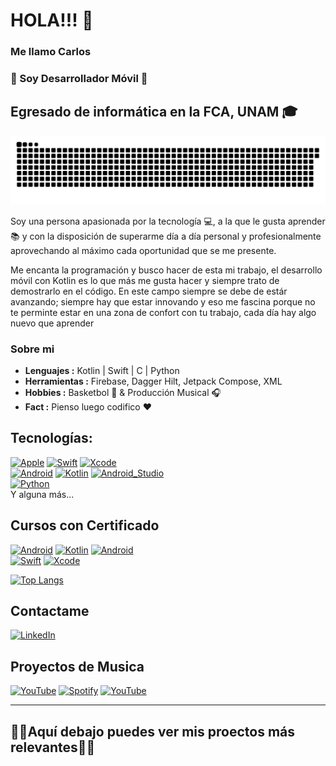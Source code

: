 # HOLA!!! 👋
### Me llamo Carlos
### 📲 Soy Desarrollador Móvil 📲
## Egresado de informática en la FCA, UNAM 🎓

![snake gif](https://github.com/TekyaygilFethi/TekyaygilFethi/blob/output/github-contribution-grid-snake.svg)

Soy una persona apasionada por la tecnología 💻, a la que le gusta aprender 📚 y con la disposición de superarme día a día personal y profesionalmente aprovechando al máximo cada oportunidad que se me presente.

Me encanta la programación y busco hacer de esta mi trabajo, el desarrollo móvil con Kotlin es lo que más me gusta hacer y siempre trato de demostrarlo en el código. En este campo siempre se debe de estár avanzando; siempre hay que estar innovando y eso me fascina porque no te perminte estar en una zona de confort con tu trabajo, cada día hay algo nuevo que aprender

### Sobre mi

-  **Lenguajes :** Kotlin | Swift | C | Python    
-  **Herramientas :** Firebase, Dagger Hilt, Jetpack Compose, XML
-  **Hobbies :** Basketbol :basketball: & Producción Musical :headphones:
-  **Fact :** Pienso luego codifico :heart:

## Tecnologías:
[![Apple](https://img.shields.io/badge/iOS-999999?style=for-the-badge&logo=apple&logoColor=white&labelColor=101010)]()
[![Swift](https://img.shields.io/badge/Swift-FA7343?style=for-the-badge&logo=swift&logoColor=white&labelColor=101010)]()
[![Xcode](https://img.shields.io/badge/Xcode-1575F9?style=for-the-badge&logo=xcode&logoColor=white&labelColor=101010)]()
</br>
[![Android](https://img.shields.io/badge/Android-3DDC84?style=for-the-badge&logo=android&logoColor=white&labelColor=101010)]()
[![Kotlin](https://img.shields.io/badge/Kotlin-0095D5?style=for-the-badge&logo=kotlin&logoColor=white&labelColor=101010)]()
[![Android_Studio](https://img.shields.io/badge/Android_Studio-3DDC84?style=for-the-badge&logo=android-studio&logoColor=white&labelColor=101010)]()
</br>
[![Python](https://img.shields.io/badge/Python-yellow?style=for-the-badge&logo=python&logoColor=white&labelColor=101010)]()
</br>
Y alguna más...

## Cursos con Certificado 
[![Android](https://img.shields.io/badge/Jetpack_Compose-3DDC84?style=for-the-badge&logo=android&logoColor=white&labelColor=101010)](https://udemy-certificate.s3.amazonaws.com/pdf/UC-7908ef01-f69e-461b-993d-dd1a6eb9560a.pdf)
[![Kotlin](https://img.shields.io/badge/Kotlin_mvvm:_Android_y_firebase-0095D5?style=for-the-badge&logo=kotlin&logoColor=white&labelColor=101010)](https://udemy-certificate.s3.amazonaws.com/pdf/UC-0ed47b53-c19d-47ed-ba5a-af6fa8f49eb4.pdf)
[![Android](https://img.shields.io/badge/Curso_para_aprender_a_prigramar_en_android-3DDC84?style=for-the-badge&logo=android&logoColor=white&labelColor=101010)](https://udemy-certificate.s3.amazonaws.com/pdf/UC-ad51d249-006e-42e1-8e6d-fd01c843497b.pdf)
</br>
[![Swift](https://img.shields.io/badge/Desarrollo_de_aplicaciones_para_dispositivos_móviles_iOS-FA7343?style=for-the-badge&logo=swift&logoColor=white&labelColor=101010)](https://drive.google.com/file/d/1m2laUbRbNigXps_nxaAn6_bRCGnY4-6v/view)
[![Xcode](https://img.shields.io/badge/Desarrollo_de_apps_moviles-1575F9?style=for-the-badge&logo=xcode&logoColor=white&labelColor=101010)](https://drive.google.com/file/d/1FENwB29esoaW4w1b_iFgnJO_7nIpmBzy/view)


<!--[![Carlos GitHub stats](https://github-readme-stats.vercel.app/api?username=carlosttorres33)](https://github.com/carlosttorres33/github-readme-stats)-->
[![Top Langs](https://github-readme-stats-git-masterrstaa-rickstaa.vercel.app/api/top-langs/?username=carlosttorres33)](https://github.com/carlosttorres33/github-readme-stats)


## Contactame 
[![LinkedIn](https://img.shields.io/badge/LinkedIn-Carlos_Uriel_Toral_Torres-101010?style=for-the-badge&logo=linkedin&logoColor=white&labelColor=0077B5)](https://www.linkedin.com/in/carlosurieltoraltorres/)

## Proyectos de Musica 
[![YouTube](https://img.shields.io/badge/YouTube-ArehzBeats-FF0000?style=for-the-badge&logo=youtube&logoColor=white&labelColor=101010)](https://www.youtube.com/@arehzmusic)
[![Spotify](https://img.shields.io/badge/Arehz_x_Bass-3DDC84?style=for-the-badge&logo=spotify&logoColor=white&labelColor=101010)](https://open.spotify.com/artist/2c3vjdp6wmT1cRS5ujbqzW)
[![YouTube](https://img.shields.io/badge/YouTube-Arehz_x_Bass-FF0000?style=for-the-badge&logo=youtube&logoColor=white&labelColor=101010)](https://www.youtube.com/@arehzxbass3697)

------
## 🔰🔰Aquí debajo puedes ver mis proectos más relevantes🔰🔰

<!--
**carlosttorres33/carlosttorres33** is a ✨ _special_ ✨ repository because its `README.md` (this file) appears on your GitHub profile.

Here are some ideas to get you started:

- 🔭 I’m currently working on ...
- 🌱 I’m currently learning ...
- 👯 I’m looking to collaborate on ...
- 🤔 I’m looking for help with ...
- 💬 Ask me about ...
- 📫 How to reach me: ...
- 😄 Pronouns: ...
- ⚡ Fun fact: ...
-->
